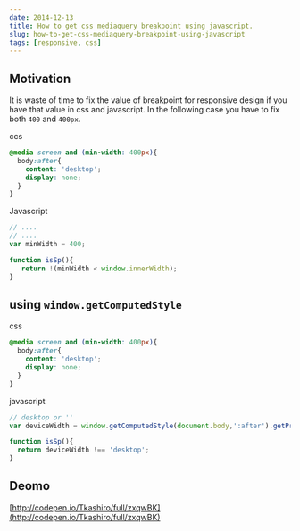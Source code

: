 ```yaml
---
date: 2014-12-13
title: How to get css mediaquery breakpoint using javascript.
slug: how-to-get-css-mediaquery-breakpoint-using-javascript
tags: [responsive, css]
---
```


## Motivation

It is waste of time to fix the value of breakpoint for responsive design if you have that value in css and javascript.
In the following case you have to fix both `400` and `400px`.

ccs 

```css
@media screen and (min-width: 400px){
  body:after{
    content: 'desktop';
    display: none;
  }
}
```   

Javascript

```js
// ....
// ....
var minWidth = 400;

function isSp(){
   return !(minWidth < window.innerWidth);
}

```   
## using `window.getComputedStyle`

css

```css
@media screen and (min-width: 400px){
  body:after{
    content: 'desktop';
    display: none;
  }
}
```   

javascript


```js
// desktop or ''
var deviceWidth = window.getComputedStyle(document.body,':after').getPropertyValue('content');

function isSp(){
  return deviceWidth !== 'desktop';
}
```   

## Deomo

[http://codepen.io/Tkashiro/full/zxqwBK](http://codepen.io/Tkashiro/full/zxqwBK)

